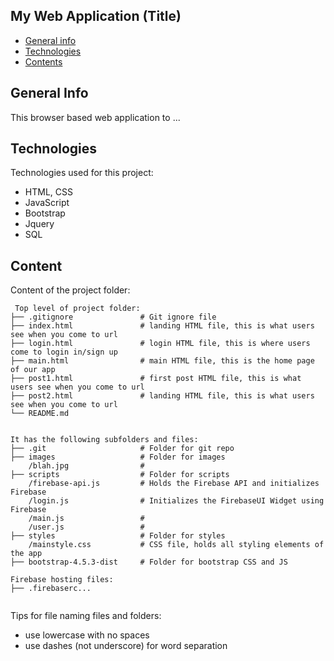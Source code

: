 ## My Web Application (Title)

* [General info](#general-info)
* [Technologies](#technologies)
* [Contents](#content)

## General Info
This browser based web application to ...
	
## Technologies
Technologies used for this project:
* HTML, CSS
* JavaScript
* Bootstrap 
* Jquery
* SQL
	
## Content
Content of the project folder:

```
 Top level of project folder: 
├── .gitignore               # Git ignore file
├── index.html               # landing HTML file, this is what users see when you come to url
├── login.html               # login HTML file, this is where users come to login in/sign up
├── main.html                # main HTML file, this is the home page of our app
├── post1.html               # first post HTML file, this is what users see when you come to url
├── post2.html               # landing HTML file, this is what users see when you come to url
└── README.md


It has the following subfolders and files:
├── .git                     # Folder for git repo
├── images                   # Folder for images
    /blah.jpg                # 
├── scripts                  # Folder for scripts
    /firebase-api.js         # Holds the Firebase API and initializes Firebase
    /login.js                # Initializes the FirebaseUI Widget using Firebase
    /main.js                 # 
    /user.js                 # 
├── styles                   # Folder for styles
    /mainstyle.css           # CSS file, holds all styling elements of the app
├── bootstrap-4.5.3-dist     # Folder for bootstrap CSS and JS

Firebase hosting files: 
├── .firebaserc...


```

Tips for file naming files and folders:
* use lowercase with no spaces
* use dashes (not underscore) for word separation

